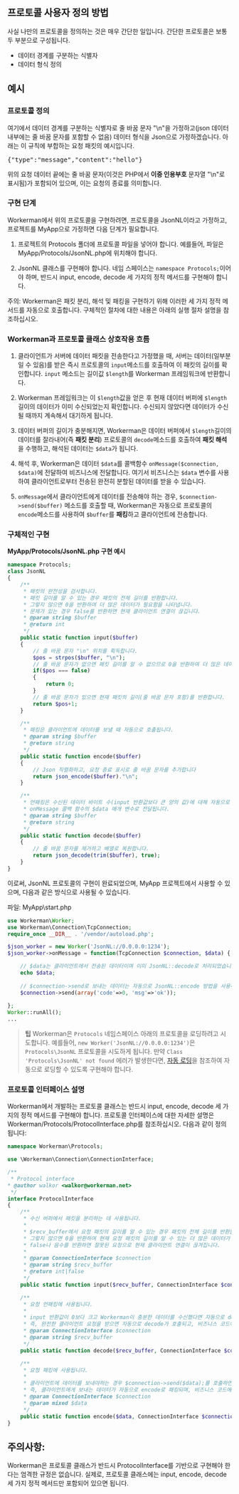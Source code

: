 ## 프로토콜 사용자 정의 방법

사실 나만의 프로토콜을 정의하는 것은 매우 간단한 일입니다. 간단한 프로토콜은 보통 두 부분으로 구성됩니다.
 * 데이터 경계를 구분하는 식별자
 * 데이터 형식 정의

## 예시

### 프로토콜 정의
여기에서 데이터 경계를 구분하는 식별자로 줄 바꿈 문자 "\n"을 가정하고(json 데이터 내부에는 줄 바꿈 문자를 포함할 수 없음) 데이터 형식을 Json으로 가정하겠습니다. 아래는 이 규칙에 부합하는 요청 패킷의 예시입니다.

<pre>
{"type":"message","content":"hello"}
</pre>

위의 요청 데이터 끝에는 줄 바꿈 문자(이것은 PHP에서 **이중 인용부호** 문자열 "\n"로 표시됨)가 포함되어 있으며, 이는 요청의 종료를 의미합니다.

### 구현 단계
Workerman에서 위의 프로토콜을 구현하려면, 프로토콜을 JsonNL이라고 가정하고, 프로젝트를 MyApp으로 가정하면 다음 단계가 필요합니다.

1. 프로젝트의 Protocols 폴더에 프로토콜 파일을 넣어야 합니다. 예를들어, 파일은 MyApp/Protocols/JsonNL.php에 위치해야 합니다.

2. JsonNL 클래스를 구현해야 합니다. 네임 스페이스는 ```namespace Protocols;```이어야 하며, 반드시 input, encode, decode 세 가지의 정적 메서드를 구현해야 합니다.

주의: Workerman은 패킷 분리, 해석 및 패킹을 구현하기 위해 이러한 세 가지 정적 메서드를 자동으로 호출합니다. 구체적인 절차에 대한 내용은 아래의 실행 절차 설명을 참조하십시오.

### Workerman과 프로토콜 클래스 상호작용 흐름
1. 클라이언트가 서버에 데이터 패킷을 전송한다고 가정했을 때, 서버는 데이터(일부분일 수 있음)를 받은 즉시 프로토콜의 ```input```메소드를 호출하여 이 패킷의 길이를 확인합니다. ```input``` 메소드는 길이값 ```$length```를 Workerman 프레임워크에 반환합니다.

2. Workerman 프레임워크는 이 ```$length```값을 얻은 후 현재 데이터 버퍼에 ```$length```길이의 데이터가 이미 수신되었는지 확인합니다. 수신되지 않았다면 데이터가 수신될 때까지 계속해서 대기하게 됩니다.

3. 데이터 버퍼의 길이가 충분해지면, Workerman은 데이터 버퍼에서 ```$length```길이의 데이터를 잘라내어(즉 **패킷 분리**) 프로토콜의 ```decode```메소드를 호출하여 **패킷 해석**을 수행하고, 해석된 데이터는 ```$data```가 됩니다.

4. 해석 후, Workerman은 데이터 ```$data```를 콜백함수 ```onMessage($connection, $data)```에 전달하여 비즈니스에 전달합니다. 여기서 비즈니스는 ```$data``` 변수를 사용하여 클라이언트로부터 전송된 완전히 분할된 데이터를 받을 수 있습니다.

5. ```onMessage```에서 클라이언트에게 데이터를 전송해야 하는 경우, ```$connection->send($buffer)``` 메소드를 호출할 때, Workerman은 자동으로 프로토콜의 ```encode```메소드를 사용하여 ```$buffer```를 **패킹**하고 클라이언트에 전송합니다.

### 구체적인 구현

**MyApp/Protocols/JsonNL.php 구현 예시**

```php
namespace Protocols;
class JsonNL
{
    /**
     * 패킷의 완전성을 검사합니다.
     * 패킷 길이를 알 수 있는 경우 패킷의 전체 길이를 반환합니다.
     * 그렇지 않으면 0을 반환하여 더 많은 데이터가 필요함을 나타냅니다.
     * 문제가 있는 경우 false를 반환하면 현재 클라이언트 연결이 끊깁니다.
     * @param string $buffer
     * @return int
     */
    public static function input($buffer)
    {
        // 줄 바꿈 문자 "\n" 위치를 획득합니다.
        $pos = strpos($buffer, "\n");
        // 줄 바꿈 문자가 없으면 패킷 길이를 알 수 없으므로 0을 반환하여 더 많은 데이터가 필요함을 나타냅니다.
        if($pos === false)
        {
            return 0;
        }
        // 줄 바꿈 문자가 있으면 현재 패킷의 길이(줄 바꿈 문자 포함)를 반환합니다.
        return $pos+1;
    }

    /**
     * 패킹은 클라이언트에 데이터를 보낼 때 자동으로 호출됩니다.
     * @param string $buffer
     * @return string
     */
    public static function encode($buffer)
    {
        // Json 직렬화하고, 요청 종료 표시로 줄 바꿈 문자를 추가합니다
        return json_encode($buffer)."\n";
    }

    /**
     * 언패킹은 수신된 데이터 바이트 수(input 반환값보다 큰 양의 값)에 대해 자동으로 호출되며,
     * onMessage 콜백 함수의 $data 매개 변수로 전달됩니다.
     * @param string $buffer
     * @return string
     */
    public static function decode($buffer)
    {
        // 줄 바꿈 문자를 제거하고 배열로 복원합니다.
        return json_decode(trim($buffer), true);
    }
}
```

이로써, JsonNL 프로토콜의 구현이 완료되었으며, MyApp 프로젝트에서 사용할 수 있으며, 다음과 같은 방식으로 사용될 수 있습니다.

파일: MyApp\start.php
```php
use Workerman\Worker;
use Workerman\Connection\TcpConnection;
require_once __DIR__ . '/vendor/autoload.php';

$json_worker = new Worker('JsonNL://0.0.0.0:1234');
$json_worker->onMessage = function(TcpConnection $connection, $data) {

    // $data는 클라이언트에서 전송된 데이터이며 이미 JsonNL::decode로 처리되었습니다.
    echo $data;
    
    // $connection->send로 보내는 데이터는 자동으로 JsonNL::encode 방법을 사용하여 패킹된 후 클라이언트에게 전송됩니다.
    $connection->send(array('code'=>0, 'msg'=>'ok'));
    
};
Worker::runAll();
...
```

> **팁**
> Workerman은 `Protocols` 네임스페이스 아래의 프로토콜을 로딩하려고 시도합니다. 예를들어, `new Worker('JsonNL://0.0.0.0:1234')`은 `Protocols\JsonNL` 프로토콜을 시도하게 됩니다.
> 만약 `Class 'Protocols\JsonNL' not found` 에러가 발생한다면, [자동 로딩](../faq/autoload.md)을 참조하여 자동으로 로딩할 수 있도록 구현해야 합니다.

### 프로토콜 인터페이스 설명
Workerman에서 개발하는 프로토콜 클래스는 반드시 input, encode, decode 세 가지의 정적 메서드를 구현해야 합니다. 프로토콜 인터페이스에 대한 자세한 설명은 Workerman/Protocols/ProtocolInterface.php를 참조하십시오. 다음과 같이 정의됩니다:

```php
namespace Workerman\Protocols;

use \Workerman\Connection\ConnectionInterface;

/**
 * Protocol interface
* @author walkor <walkor@workerman.net>
 */
interface ProtocolInterface
{
    /**
     * 수신 버퍼에서 패킷을 분리하는 데 사용됩니다.
     *
     * $recv_buffer에서 요청 패킷의 길이를 알 수 있는 경우 패킷의 전체 길이를 반환합니다.
     * 그렇지 않으면 0을 반환하여 현재 요청 패킷의 길이를 알 수 있는 더 많은 데이터가 필요함을 나타냅니다.
     * false나 음수를 반환하면 잘못된 요청으로 현재 클라이언트 연결이 끊겨집니다.
     *
     * @param ConnectionInterface $connection
     * @param string $recv_buffer
     * @return int|false
     */
    public static function input($recv_buffer, ConnectionInterface $connection);

    /**
     * 요청 언패킹에 사용됩니다.
     *
     * input 반환값이 0보다 크고 Workerman이 충분한 데이터를 수신했다면 자동으로 decode가 호출되고, 이후 onMessage 콜백이 발생하며 decode로 해석된 데이터가 onMessage의 두 번째 매개 변수로 전달됩니다.
     * 즉, 완전한 클라이언트 요청을 받으면 자동으로 decode가 호출되고, 비즈니스 코드에서 수동으로 호출할 필요가 없습니다.
     * @param ConnectionInterface $connection
     * @param string $recv_buffer
     */
    public static function decode($recv_buffer, ConnectionInterface $connection);

    /**
     * 요청 패킹에 사용됩니다.
     *
     * 클라이언트에 데이터를 보내야하는 경우 $connection->send($data);를 호출하면 자동으로 $data를 encode로 한 번 패킹하여 프로토콜의 데이터 형식에 맞게 보내게 됩니다.
     * 즉, 클라이언트에게 보내는 데이터가 자동으로 encode로 패킹되며, 비즈니스 코드에서 수동으로 호출할 필요가 없습니다.
     * @param ConnectionInterface $connection
     * @param mixed $data
     */
    public static function encode($data, ConnectionInterface $connection);
}
```

## 주의사항:
Workerman은 프로토콜 클래스가 반드시 ProtocolInterface를 기반으로 구현해야 한다는 엄격한 규정은 없습니다. 실제로, 프로토콜 클래스에는 input, encode, decode 세 가지 정적 메서드만 포함되어 있으면 됩니다.
